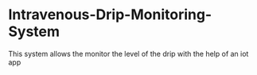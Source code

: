 # Intravenous-Drip-Monitoring-System
This system allows the monitor the level of the drip with the help of an iot app
